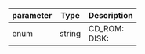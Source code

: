| parameter | Type | Description |
| ----------- | ----------- |----------- |
| enum  |  string  | CD_ROM: <br/>DISK:    |